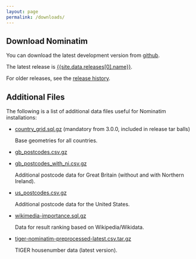 ```yaml
---
layout: page
permalink: /downloads/
---
```


## Download Nominatim

You can download the latest development version from
[github](https://github.com/osm-search/Nominatim).

The latest release is [{{site.data.releases[0].name}}](http://www.nominatim.org/release/Nominatim-{{site.data.releases[0].name}}.tar.bz2).

For older releases, see the [release history](/release-history).


## Additional Files

The following is a list of additional data files useful for Nominatim
installations:

 * [country_grid.sql.gz](/data/country_grid.sql.gz) (mandatory from 3.0.0, included in release tar balls)

    Base geometries for all countries.

 * [gb_postcodes.csv.gz](/data/gb_postcodes.csv.gz)
 * [gb_postcodes_with_ni.csv.gz](/data/gb_postcodes_with_ni.csv.gz)

    Additional postcode data for Great Britain (without and with Northern Ireland).

 * [us_postcodes.csv.gz](/data/us_postcodes.csv.gz)

    Additional postcode data for the United States.

 * [wikimedia-importance.sql.gz](/data/wikimedia-importance.sql.gz)

    Data for result ranking based on Wikipedia/Wikidata.

 * [tiger-nominatim-preprocessed-latest.csv.tar.gz](/data/tiger-nominatim-preprocessed-latest.csv.tar.gz)

   TIGER housenumber data (latest version).
